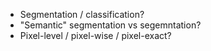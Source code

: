 * Segmentation / classification?
* "Semantic" segmentation vs segemntation?
* Pixel-level / pixel-wise / pixel-exact?
